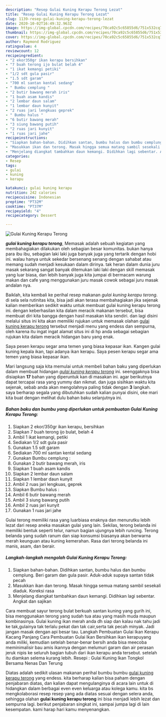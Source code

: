 ```yaml
---
description: "Resep Gulai Kuning Kerapu Terong Lezat"
title: "Resep Gulai Kuning Kerapu Terong Lezat"
slug: 1139-resep-gulai-kuning-kerapu-terong-lezat
date: 2020-10-02T16:49:32.963Z
image: https://img-global.cpcdn.com/recipes/70ca92c5c65855d6/751x532cq70/gulai-kuning-kerapu-terong-foto-resep-utama.jpg
thumbnail: https://img-global.cpcdn.com/recipes/70ca92c5c65855d6/751x532cq70/gulai-kuning-kerapu-terong-foto-resep-utama.jpg
cover: https://img-global.cpcdn.com/recipes/70ca92c5c65855d6/751x532cq70/gulai-kuning-kerapu-terong-foto-resep-utama.jpg
author: Raymond Rodriguez
ratingvalue: 4
reviewcount: 12
recipeingredient:
- "2 ekor350gr ikan kerapu bersihkan"
- "7 buah terong ijo bulat belah 4"
- "1 ikat kemangi petiki"
- "1/2 sdt gula pasir"
- "1.5 sdt garam"
- "700 ml santan kental sedang"
- " Bumbu cemplung "
- "2 butir bawang merah iris"
- "1 buah asam kandis"
- "2 lembar daun salam"
- "1 lembar daun kunyit"
- "2 ruas jari lengkuas geprek"
- " Bumbu halus "
- "6 butir bawang merah"
- "3 siung bawang putih"
- "2 ruas jari kunyit"
- "1 ruas jari jahe"
recipeinstructions:
- "Siapkan bahan-bahan. Didihkan santan, bumbu halus dan bumbu cemplung. Beri garam dan gula pasir. Aduk-aduk supaya santan tidak pecah"
- "Masukkan ikan dan terong. Masak hingga semua matang sambil sesekali diaduk. Koreksi rasa"
- "Menjelang diangkat tambahkan daun kemangi. Didihkan lagi sebentar. Angkat dan sajikan"
categories:
- Resep
tags:
- gulai
- kuning
- kerapu

katakunci: gulai kuning kerapu 
nutrition: 242 calories
recipecuisine: Indonesian
preptime: "PT32M"
cooktime: "PT37M"
recipeyield: "4"
recipecategory: Dessert

---
```



![Gulai Kuning Kerapu Terong](https://img-global.cpcdn.com/recipes/70ca92c5c65855d6/751x532cq70/gulai-kuning-kerapu-terong-foto-resep-utama.jpg)

<b><i>gulai kuning kerapu terong</i></b>, Memasak adalah sebuah kegiatan yang membahagiakan dilakukan oleh sebagian besar komunitas. bukan hanya para ibu ibu, sebagian laki laki juga banyak juga yang tertarik dengan hobi ini. walau hanya untuk sekedar bersenang senang dengan sahabat atau memang sudah menjadi kesukaan dalam dirinya. tak heran dalam dunia juru masak sekarang sangat banyak ditemukan laki laki dengan skill memasak yang luar biasa, dan lebih banyak juga kita jumpai di bermacam warung makan dan cafe yang menggunakan juru masak cowok sebagai juru masak andalan nya.

Baiklah, kita kembali ke perihal resep makanan <i>gulai kuning kerapu terong</i>. di sela sela rutinitas kita, bisa jadi akan terasa membahagiakan jika sejenak kalian memberikan sedikit waktu untuk membuat gulai kuning kerapu terong ini. dengan keberhasilan kita dalam meracik makanan tersebut, bisa membuat diri kita bangga dengan hasil masakan kita sendiri. dan lagi disini melalui situs ini kita akan memiliki rujukan untuk memasak olahan <u>gulai kuning kerapu terong</u> tersebut menjadi menu yang endess dan sempurna, oleh karena itu ingat ingat alamat situs ini di hp anda sebagai sebagian rujukan kita dalam meracik hidangan baru yang enak.

Saya pesen kerapu segar ama temen yang biasa kepasar ikan. Kangen gulai kuning kepala ikan, tapi adanya ikan kerapu. Saya pesen kerapu segar ama temen yang biasa kepasar ikan.


Mari langsung saja kita memulai untuk membeli bahan baku yang diperlukan dalam membuat hidangan <u><i>gulai kuning kerapu terong</i></u> ini. seenggaknya bisa disiapkan <b>17</b> bahan yang diperuntuk kan di masakan ini. agar berikutnya dapat tercapai rasa yang yummy dan nikmat. dan juga sisihkan waktu kita sejenak, sebab anda akan mengolahnya paling tidak dengan <b>3</b> langkah. saya berharap segala yang dibutuhkan sudah kalian punyai disini, oke mari kita buat dengan melihat dulu bahan baku selanjutnya ini.

<!--inarticleads1-->

##### Bahan baku dan bumbu yang diperlukan untuk pembuatan Gulai Kuning Kerapu Terong:

1. Siapkan 2 ekor/350gr ikan kerapu, bersihkan
1. Siapkan 7 buah terong ijo bulat, belah 4
1. Ambil 1 ikat kemangi, petiki
1. Sediakan 1/2 sdt gula pasir
1. Gunakan 1.5 sdt garam
1. Sediakan 700 ml santan kental sedang
1. Gunakan  Bumbu cemplung :
1. Gunakan 2 butir bawang merah, iris
1. Siapkan 1 buah asam kandis
1. Siapkan 2 lembar daun salam
1. Siapkan 1 lembar daun kunyit
1. Ambil 2 ruas jari lengkuas, geprek
1. Siapkan  Bumbu halus :
1. Ambil 6 butir bawang merah
1. Ambil 3 siung bawang putih
1. Ambil 2 ruas jari kunyit
1. Gunakan 1 ruas jari jahe


Gulai terong memiliki rasa yang luarbiasa enaknya dan menurutku lebih lezat dari resep aneka masakan gulai yang lain. Sekilas, terong belanda ini memiliki bentuk seperti telur, namun bagian ujungnya lebih runcing. Terong belanda yang sudah ranum dan siap konsumsi biasanya akan berwarna merah keunguan atau kuning kemerahan. Rasa dari terong belanda ini manis, asam, dan berair. 

<!--inarticleads2-->

##### Langkah-langkah mengolah Gulai Kuning Kerapu Terong:

1. Siapkan bahan-bahan. Didihkan santan, bumbu halus dan bumbu cemplung. Beri garam dan gula pasir. Aduk-aduk supaya santan tidak pecah
1. Masukkan ikan dan terong. Masak hingga semua matang sambil sesekali diaduk. Koreksi rasa
1. Menjelang diangkat tambahkan daun kemangi. Didihkan lagi sebentar. Angkat dan sajikan


Cara membuat sayur terong bulat berkuah santan kuning yang gurih ini, bisa menggunakan terong yang sudah tua atau yang masih muda maupun kombinasinya. Gulai kuning ikan merah anda dh siap dan kalau nak tahu jadi ke tak,gulainya tak terlalu pekat dan tak cair,serta tak pecah minyak. Jadi jangan masak dengan api besar tau. Langkah Pembuatan Gulai Ikan Kerapu Kacang Panjang Cara Pembuatan Gulai Ikan Bersihkan ikan kerapuyang anda miliki, kemudian setelah benar-benar bersih anda bisa meecoba meminimalisir bau amis ikannya dengan melumuri garam dan air perasan jeruk nipis ke seluruh bagian tubuh dari ikan kerapu anda tersebut. setelah itu diamkan selema kurang lebih. Resepi : Gulai Kuning Ikan Tongkol Bersama Nenas Dan Terung 

Diatas adalah sedikit ulasan makanan perihal bumbu bumbu <u>gulai kuning kerapu terong</u> yang endess. kita berharap kalian bisa paham dengan penjabaran diatas, dan kalian dapat mengulanginya di acara lain untuk di hidangkan dalam berbagai even even keluarga atau kolega kamu. kita bs mengkolaborasi resep resep yang ada diatas sesuai dengan selera anda, sehingga olahan <b>gulai kuning kerapu terong</b> ini bisa menjadi lebih lezat dan sempurna lagi. berikut penjabaran singkat ini, sampai jumpa lagi di lain kesempatan. kami harap hari kamu menyenangkan.
